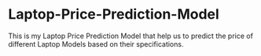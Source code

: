 # Laptop-Price-Prediction-Model
This is my Laptop Price Prediction Model that help us to predict the price of different Laptop Models based on their specifications. 
